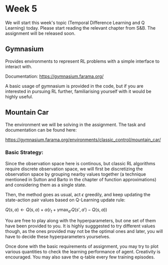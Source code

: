 # Week 5
We will start this week's topic (Temporal Difference Learning and Q Learning) today. Please start reading the relevant chapter from S&B. The assignment will be released soon.
## Gymnasium

Provides environments to represent RL problems with a simple interface to interact with. 

Documentation: https://gymnasium.farama.org/

A basic usage of gymnasium is provided in the code, but if you are interested in pursuing RL further, familiarising yourself with it would be highly useful.

## Mountain Car

The environment we will be solving in the assignment. The task and documentation can be found here:

https://gymnasium.farama.org/environments/classic_control/mountain_car/

### Basic Strategy: 

Since the observation space here is continous, but classic RL algorithms require discrete observation space, we will first be discretizing the observation space by grouping nearby values together (a technique mentioned in Sutton and Barto in the chapter of function approximations) and considering them as a single state.

Then, the method goes as usual, act $\epsilon$ greedily, and keep updating the state-action pair values based on Q-Learning update rule:

$Q(s,a) \leftarrow Q(s,a) + \alpha (r_t + \gamma \text{max}_{a'} Q(s', a') - Q(s,a))$

You are free to play along with the hyperparameters, but one set of them have been provided to you. It is highly sugggested to try different values though, as the ones provided may not be the optimal ones and later, you will have to decide these hyperparameters yourselves.

Once done with the basic requirements of assignment, you may try to plot various quantities to check the learning performance of agent. Creativity is encouraged. You may also save the q-table every few training episodes.
